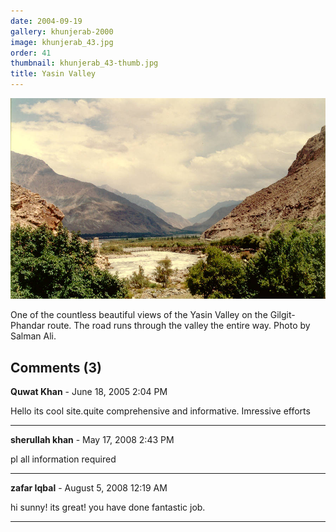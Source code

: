 ```yaml
---
date: 2004-09-19
gallery: khunjerab-2000
image: khunjerab_43.jpg
order: 41
thumbnail: khunjerab_43-thumb.jpg
title: Yasin Valley
---
```


![Yasin Valley](./khunjerab_43.jpg)

One of the countless beautiful views of the Yasin Valley on the Gilgit-Phandar route. The road runs through the valley the entire way. Photo by Salman Ali.

<div id="comments">

## Comments (3)

**Quwat Khan** - June 18, 2005  2:04 PM

Hello
its cool site.quite comprehensive and informative. Imressive efforts

---

**sherullah khan** - May 17, 2008  2:43 PM

pl all information required

---

**zafar Iqbal** - August  5, 2008 12:19 AM

hi sunny!
its great! you have done fantastic job.

---

</div>